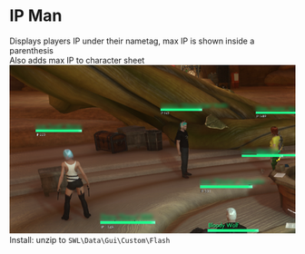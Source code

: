 # IP Man  
Displays players IP under their nametag, max IP is shown inside a parenthesis  
Also adds max IP to character sheet  
[![ipman](ipman.png "ipman")](https://raw.githubusercontent.com/SecretFox/Ip-Man/master/ipman.png)  
Install: unzip to `SWL\Data\Gui\Custom\Flash`  
